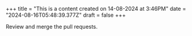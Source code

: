 +++
title = "This is a content created on 14-08-2024 at 3:46PM"
date = "2024-08-16T05:48:39.377Z"
draft = false
+++

  Review and merge the pull requests.
        